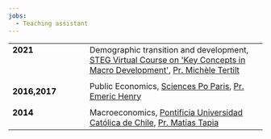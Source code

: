 ```yaml
---
jobs:
  - Teaching assistant
---
```


|    |    |   
|----------|----------|
| <b style="color:black">2021</b> &emsp; &emsp; &emsp; &emsp; &emsp; &emsp; &emsp; &emsp; &emsp; &emsp; &emsp; &emsp; | Demographic transition and development, [STEG Virtual Course on 'Key Concepts in Macro Development'](https://steg.cepr.org/courses/steg-virtual-course-key-concepts-macro-development), [Pr. Michèle Tertilt](http://tertilt.vwl.uni-mannheim.de/)|
|   |    |   
| <b style="color:black">2016,2017</b> &emsp; | Public Economics, [Sciences Po Paris](https://www.sciencespo.fr/en), [Pr. Emeric Henry](https://sites.google.com/site/emericmlhenry/home)  |
|  |    |   
| <b style="color:black">2014</b> &emsp;&emsp; &emsp; &emsp; &emsp; &emsp;| Macroeconomics, [Pontificia Universidad Católica de Chile](https://economia.uc.cl/programas-academicos/magister-en-economia/), [Pr. Matías Tapia](https://www.bcentral.cl/en/web/banco-central/investigadores/matias-tapia)     | 
